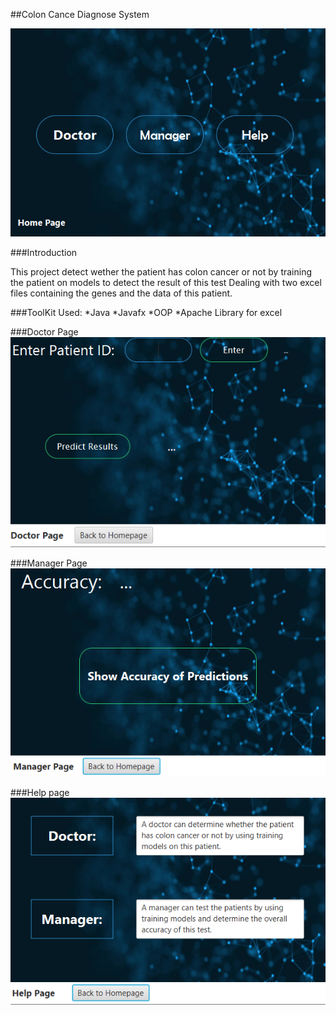 ##Colon Cance Diagnose System

![Main Menu](/images/menu.png)

###Introduction

This project detect wether the patient has colon cancer or not by training the patient on models to detect the result of this test
Dealing with two excel files containing the genes and the data of this patient.

###ToolKit Used:
*Java
*Javafx
*OOP
*Apache Library for excel

###Doctor Page
![Doctor Page](/images/Doctor.png)

###Manager Page
![Manager Page](/images/Manager.png)

###Help page
![Help page](/images/help.png)


